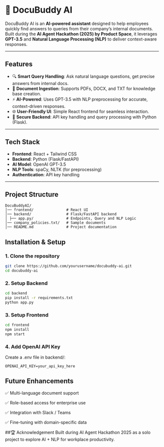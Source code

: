 # 📄 DocuBuddy AI

DocuBuddy AI is an **AI-powered assistant** designed to help employees quickly find answers to queries from their company’s internal documents.  
Built during the **AI Agent Hackathon (2025) by Product Space**, it leverages **GPT-3.5** and **Natural Language Processing (NLP)** to deliver context-aware responses.

---

## Features
- 🔍 **Smart Query Handling**: Ask natural language questions, get precise answers from internal docs.  
- 📂 **Document Ingestion**: Supports PDFs, DOCX, and TXT for knowledge base creation.  
- ⚡ **AI-Powered**: Uses GPT-3.5 with NLP preprocessing for accurate, context-driven responses.  
- 🌐 **User-Friendly UI**: Simple React frontend for seamless interaction.  
- 🔑 **Secure Backend**: API key handling and query processing with Python (Flask).  

---

##  Tech Stack
- **Frontend**: React + Tailwind CSS  
- **Backend**: Python (Flask/FastAPI)  
- **AI Model**: OpenAI GPT-3.5  
- **NLP Tools**: spaCy, NLTK (for preprocessing)    
- **Authentication**: API key handling  

---

## Project Structure
```
DocuBuddyAI/
│── frontend/               # React UI
│── backend/                # Flask/FastAPI backend
│ ├── app.py/               # Endpoints, Query and NLP Logic
│── company_policies.txt/   # Sample documents
│── README.md               # Project documentation
```

##  Installation & Setup

### 1. Clone the repository
```bash
git clone https://github.com/yourusername/docubuddy-ai.git
cd docubuddy-ai
```

### 2. Setup Backend
```bash
cd backend
pip install -r requirements.txt
python app.py
```

### 3. Setup Frontend
```bash
cd frontend
npm install
npm start
```

### 4. Add OpenAI API Key
Create a .env file in backend/:
```
OPENAI_API_KEY=your_api_key_here
```

## Future Enhancements
✅ Multi-language document support

✅ Role-based access for enterprise use

✅ Integration with Slack / Teams

✅ Fine-tuning with domain-specific data


##🏆 Acknowledgement
Built during AI Agent Hackathon 2025 as a solo project to explore AI + NLP for workplace productivity.
